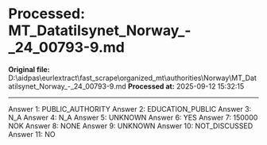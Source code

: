 # Processed: MT_Datatilsynet_Norway_-_24_00793-9.md

**Original file:** D:\aidpas\eurlextract\fast_scrape\organized_mt\authorities\Norway\MT_Datatilsynet_Norway_-_24_00793-9.md
**Processed at:** 2025-09-12 15:32:15

---

Answer 1: PUBLIC_AUTHORITY
Answer 2: EDUCATION_PUBLIC
Answer 3: N_A
Answer 4: N_A
Answer 5: UNKNOWN
Answer 6: YES
Answer 7: 150000 NOK
Answer 8: NONE
Answer 9: UNKNOWN
Answer 10: NOT_DISCUSSED
Answer 11: NO
